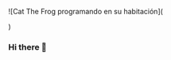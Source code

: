 ![Cat The Frog programando en su habitación](<blockquote class="imgur-embed-pub" lang="en" data-id="a/BRWrfsl" data-context="false" ><a href="//imgur.com/a/BRWrfsl"></a></blockquote><script async src="//s.imgur.com/min/embed.js" charset="utf-8"></script>)

### Hi there 👋

<!--
**darwinas05/darwinas05** is a ✨ _special_ ✨ repository because its `README.md` (this file) appears on your GitHub profile.

Here are some ideas to get you started:

- 🔭 I’m currently working on ...
- 🌱 I’m currently learning ...
- 👯 I’m looking to collaborate on ...
- 🤔 I’m looking for help with ...
- 💬 Ask me about ...
- 📫 How to reach me: ...
- 😄 Pronouns: ...
- ⚡ Fun fact: ...
-->
